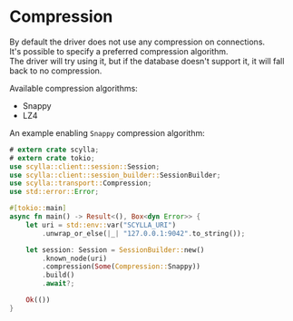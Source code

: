 # Compression

By default the driver does not use any compression on connections.\
It's possible to specify a preferred compression algorithm. \
The driver will try using it, but if the database doesn't support it, it will fall back to no compression.

Available compression algorithms:
* Snappy
* LZ4

An example enabling `Snappy` compression algorithm:
```rust
# extern crate scylla;
# extern crate tokio;
use scylla::client::session::Session;
use scylla::client::session_builder::SessionBuilder;
use scylla::transport::Compression;
use std::error::Error;

#[tokio::main]
async fn main() -> Result<(), Box<dyn Error>> {
    let uri = std::env::var("SCYLLA_URI")
        .unwrap_or_else(|_| "127.0.0.1:9042".to_string());

    let session: Session = SessionBuilder::new()
        .known_node(uri)
        .compression(Some(Compression::Snappy))
        .build()
        .await?;

    Ok(())
}
```